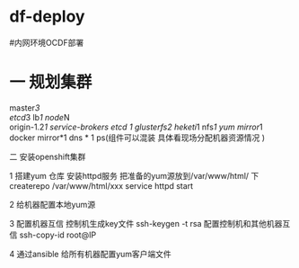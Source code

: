 # df-deploy
#内网环境OCDF部署
# 一 规划集群
master*3  
etcd*3 
lb*1 
node*N  
origin-1.2*1 
service-brokers etcd *1
glusterfs*2 
heketi*1 
nfs*1 
yum mirror*1  
docker mirror*1
dns * 1 
ps(组件可以混装 具体看现场分配机器资源情况 )

二 安装openshift集群
    
  1 搭建yum 仓库
     安装httpd服务
     把准备的yum源放到/var/www/html/ 下
     createrepo /var/www/html/xxx
     service httpd start    
     
  2 给机器配置本地yum源
     
     
  3 配置机器互信
     控制机生成key文件 ssh-keygen -t rsa
     配置控制机和其他机器互信  ssh-copy-id root@IP

  4 通过ansible 给所有机器配置yum客户端文件
